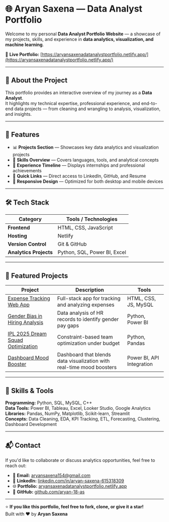 # 🌐 Aryan Saxena — Data Analyst Portfolio

Welcome to my personal **Data Analyst Portfolio Website** — a showcase of my projects, skills, and experience in **data analytics, visualization, and machine learning**.

🔗 **Live Portfolio:** [https://aryansaxenadatanalystportfolio.netlify.app/](https://aryansaxenadatanalystportfolio.netlify.app/)

---

## 📖 About the Project

This portfolio provides an interactive overview of my journey as a **Data Analyst**.  
It highlights my technical expertise, professional experience, and end-to-end data projects — from cleaning and wrangling to analysis, visualization, and insights.

---

## 🧩 Features

- 📊 **Projects Section** — Showcases key data analytics and visualization projects  
- 🧠 **Skills Overview** — Covers languages, tools, and analytical concepts  
- 🧾 **Experience Timeline** — Displays internships and professional achievements  
- 🔗 **Quick Links** — Direct access to LinkedIn, GitHub, and Resume  
- 📱 **Responsive Design** — Optimized for both desktop and mobile devices  

---

## 🛠️ Tech Stack

| Category | Tools / Technologies |
|-----------|----------------------|
| **Frontend** | HTML, CSS, JavaScript |
| **Hosting** | Netlify |
| **Version Control** | Git & GitHub |
| **Analytics Projects** | Python, SQL, Power BI, Excel |

---

## 💼 Featured Projects

| Project | Description | Tools |
|----------|--------------|-------|
| [Expense Tracking Web App](https://github.com/aryan-18-as/Expense-Tracking-Live) | Full-stack app for tracking and analyzing expenses | HTML, CSS, JS, MySQL |
| [Gender Bias in Hiring Analysis](https://github.com/aryan-18-as/gender_bias) | Data analysis of HR records to identify gender pay gaps | Python, Power BI |
| [IPL 2025 Dream Squad Optimization](https://github.com/aryan-18-as/ipl-2025-best-squad) | Constraint-based team optimization under budget | Python, Pandas |
| [Dashboard Mood Booster](https://www.linkedin.com/posts/aryan-saxena-615318309_dataanalytics-dashboarddesign-machinelearning-activity-7360953049084846081-cMIR) | Dashboard that blends data visualization with real-time mood boosters | Power BI, API Integration |

---

## 🧠 Skills & Tools

**Programming:** Python, SQL, MySQL, C++  
**Data Tools:** Power BI, Tableau, Excel, Looker Studio, Google Analytics  
**Libraries:** Pandas, NumPy, Matplotlib, Scikit-learn, Streamlit  
**Concepts:** Data Cleaning, EDA, KPI Tracking, ETL, Forecasting, Clustering, Dashboard Development  

---

## 📬 Contact

If you'd like to collaborate or discuss analytics opportunities, feel free to reach out:

- 📧 **Email:** [aryansaxena154@gmail.com](mailto:aryansaxena154@gmail.com)  
- 💼 **LinkedIn:** [linkedin.com/in/aryan-saxena-615318309](https://linkedin.com/in/aryan-saxena-615318309)  
- 🌐 **Portfolio:** [aryansaxenadatanalystportfolio.netlify.app](https://aryansaxenadatanalystportfolio.netlify.app/)  
- 🐙 **GitHub:** [github.com/aryan-18-as](https://github.com/aryan-18-as)

---

⭐ **If you like this portfolio, feel free to fork, clone, or give it a star!**  
Built with ❤️ by **Aryan Saxena**
